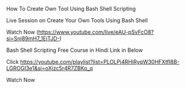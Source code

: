 How To Create Own Tool Using Bash Shell Scripting

Live Session on Create Your Own Tools Using Bash Shell

Watch Now (https://www.youtube.com/live/eAU-pSvFcO8?si=Snj89mH7_1EjTJD-)

Bash Shell Scripting Free Course in Hindi Link in Below

Click 
https://youtube.com/playlist?list=PLOLPj4RHiRyqW30HFXtfI8B-LGROGI3e1&si=oXjzc5r4R7ZBKo_q

Watch Now
